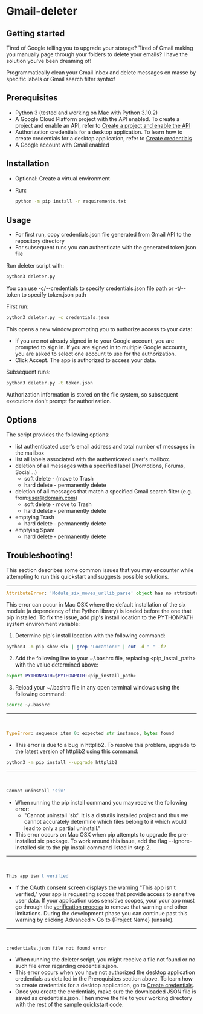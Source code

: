 # Gmail-deleter

Getting started
---------------
Tired of Google telling you to upgrade your storage? Tired of Gmail making you manually page through your folders to delete your emails?  I have the solution you've been dreaming of!

Programmatically clean your Gmail inbox and delete messages en masse by specific labels or Gmail search filter syntax!


Prerequisites
-------------

 - Python 3 (tested and working on Mac with Python 3.10.2)
 - A Google Cloud Platform project with the API enabled. To create a project and enable an API, refer to [Create a project and enable the API](https://developers.google.com/workspace/guides/create-project)
 - Authorization credentials for a desktop application. To learn how to create credentials for a desktop application, refer to [Create credentials](https://developers.google.com/workspace/guides/create-credentials)
 - A Google account with Gmail enabled


Installation
------------

 - Optional: Create a virtual environment 
 
 - Run: 
   
   ```bash 
   python -m pip install -r requirements.txt
   ```
 

Usage
-----

 - For first run, copy credentials.json file generated from Gmail API to the repository directory
 - For subsequent runs you can authenticate with the generated token.json file


Run deleter script with:
```bash
python3 deleter.py
```
You can use -c/--credentials to specify credentials.json file path or -t/--token to specify token.json path

First run:
```bash
python3 deleter.py -c credentials.json
```
This opens a new window prompting you to authorize access to your data:

- If you are not already signed in to your Google account, you are prompted to sign in. If you are signed in to multiple Google accounts, you are asked to select one account to use for the authorization.
- Click Accept. The app is authorized to access your data.


Subsequent runs:
```bash
python3 deleter.py -t token.json
```
Authorization information is stored on the file system, so subsequent executions don't prompt for authorization.


Options
-------
The script provides the following options:  
 - list authenticated user's email address and total number of messages in the mailbox
 - list all labels associated with the authenticated user's mailbox.
 - deletion of all messages with a specified label (Promotions, Forums, Social...)
   - soft delete - (move to Trash
   - hard delete - permanently delete
 - deletion of all messages that match a specified Gmail search filter (e.g. from:user@domain.com)
   - soft delete - move to Trash
   - hard delete - permanently delete
 - emptying Trash  
   - hard delete - permanently delete
 - emptying Spam  
   - hard delete - permanently delete
 

Troubleshooting!
----------------
This section describes some common issues that you may encounter while attempting to run this quickstart and suggests possible solutions.
***


```python
AttributeError: 'Module_six_moves_urllib_parse' object has no attribute 'urlparse'
```
This error can occur in Mac OSX where the default installation of the six module (a dependency of the Python library) is loaded before the one that pip installed. To fix the issue, add pip's install location to the PYTHONPATH system environment variable:

1. Determine pip's install location with the following command:
```bash
python3 -m pip show six | grep "Location:" | cut -d " " -f2
```

2. Add the following line to your ~/.bashrc file, replacing <pip_install_path> with the value determined above:
```bash
export PYTHONPATH=$PYTHONPATH:<pip_install_path>
```

3. Reload your ~/.bashrc file in any open terminal windows using the following command:
```bash
source ~/.bashrc
```
***
<br/>

```python
TypeError: sequence item 0: expected str instance, bytes found
```
- This error is due to a bug in httplib2. To resolve this problem, upgrade to the latest version of httplib2 using this command:
```bash
python3 -m pip install --upgrade httplib2
```
***
<br/>

```python
Cannot uninstall 'six'
```
- When running the pip install command you may receive the following error:
  - "Cannot uninstall 'six'. It is a distutils installed project and thus we cannot accurately determine which files belong to it which would lead to only a partial uninstall."
- This error occurs on Mac OSX when pip attempts to upgrade the pre-installed six package. To work around this issue, add the flag --ignore-installed six to the pip install command listed in step 2.
***
<br/>

```bash
This app isn't verified
```
- If the OAuth consent screen displays the warning "This app isn't verified," your app is requesting scopes that provide access to sensitive user data. If your application uses sensitive scopes, your your app must go through the [verification process](https://support.google.com/cloud/answer/7454865) to remove that warning and other limitations. During the development phase you can continue past this warning by clicking Advanced > Go to {Project Name} (unsafe).
***
<br/>

```bash
credentials.json file not found error
```
- When running the deleter script, you might receive a file not found or no such file error regarding credentials.json.
- This error occurs when you have not authorized the desktop application credentials as detailed in the Prerequisites section above. To learn how to create credentials for a desktop application, go to [Create credentials](https://developers.google.com/workspace/guides/create-credentials).
- Once you create the credentials, make sure the downloaded JSON file is saved as credentials.json. Then move the file to your working directory with the rest of the sample quickstart code.